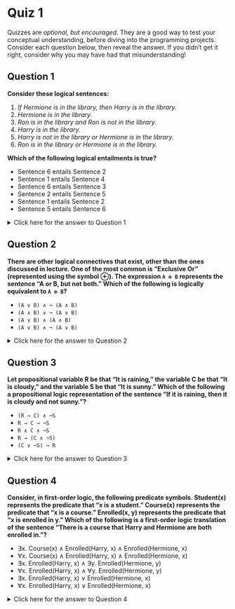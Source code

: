 Quiz 1
======

Quizzes are _optional, but encouraged_. They are a good way to test your conceptual understanding, before diving into the programming projects. Consider each question below, then reveal the answer. If you didn’t get it right, consider why you may have had that misunderstanding!

Question 1
----------

**Consider these logical sentences:**

1.  _If Hermione is in the library, then Harry is in the library._
2.  _Hermione is in the library._
3.  _Ron is in the library and Ron is not in the library._
4.  _Harry is in the library._
5.  _Harry is not in the library or Hermione is in the library._
6.  _Ron is in the library or Hermione is in the library._

**Which of the following logical entailments is true?**

*   Sentence 6 entails Sentence 2
*   Sentence 1 entails Sentence 4
*   Sentence 6 entails Sentence 3
*   Sentence 2 entails Sentence 5
*   Sentence 1 entails Sentence 2
*   Sentence 5 entails Sentence 6

<details>
<summary>Click here for the answer to Question 1</summary>

Sentence 2 entails Sentence 5
</details>

Question 2
----------

**There are other logical connectives that exist, other than the ones discussed in lecture. One of the most common is “Exclusive Or” (represented using the symbol ⊕). The expression `A ⊕ B` represents the sentence “A or B, but not both.” Which of the following is logically equivalent to `A ⊕ B`?**

*   `(A ∨ B) ∧ ¬ (A ∧ B)`
*   `(A ∧ B) ∨ ¬ (A ∨ B)`
*   `(A ∨ B) ∧ (A ∧ B)`
*   `(A ∨ B) ∧ ¬ (A ∨ B)`

<details>
<summary>Click here for the answer to Question 2</summary>

`(A ∨ B) ∧ ¬ (A ∧ B)`
</details>

Question 3
----------

**Let propositional variable R be that “It is raining,” the variable C be that “It is cloudy,” and the variable S be that “It is sunny.” Which of the following a propositional logic representation of the sentence “If it is raining, then it is cloudy and not sunny.”?**

*   `(R → C) ∧ ¬S`
*   `R → C → ¬S`
*   `R ∧ C ∧ ¬S`
*   `R → (C ∧ ¬S)`
*   `(C ∨ ¬S) → R`

<details>
<summary>Click here for the answer to Question 3</summary>

`R → (C ∧ ¬S)`
</details>

Question 4
----------

**Consider, in first-order logic, the following predicate symbols. Student(x) represents the predicate that “x is a student.” Course(x) represents the predicate that “x is a course.” Enrolled(x, y) represents the predicate that “x is enrolled in y.” Which of the following is a first-order logic translation of the sentence “There is a course that Harry and Hermione are both enrolled in.”?**

*   ∃x. Course(x) ∧ Enrolled(Harry, x) ∧ Enrolled(Hermione, x)
*   ∀x. Course(x) ∧ Enrolled(Harry, x) ∧ Enrolled(Hermione, x)
*   ∃x. Enrolled(Harry, x) ∧ ∃y. Enrolled(Hermione, y)
*   ∀x. Enrolled(Harry, x) ∧ ∀y. Enrolled(Hermione, y)
*   ∃x. Enrolled(Harry, x) ∨ Enrolled(Hermione, x)
*   ∀x. Enrolled(Harry, x) ∨ Enrolled(Hermione, x)

<details>
<summary>Click here for the answer to Question 4</summary>

∃x. Course(x) ∧ Enrolled(Harry, x) ∧ Enrolled(Hermione, x)
</details>